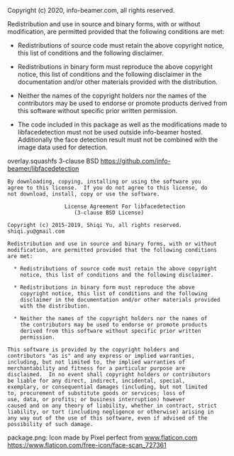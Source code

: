 Copyright (c) 2020, info-beamer.com, all rights reserved.

Redistribution and use in source and binary forms, with or without
modification, are permitted provided that the following conditions are
met:

* Redistributions of source code must retain the above copyright
  notice, this list of conditions and the following disclaimer.

* Redistributions in binary form must reproduce the above copyright
  notice, this list of conditions and the following disclaimer in the
  documentation and/or other materials provided with the distribution.

* Neither the names of the copyright holders nor the names of the
  contributors may be used to endorse or promote products derived from
  this software without specific prior written permission.

* The code included in this package as well as the modifications made
  to libfacedetection must not be used outside info-beamer hosted.
  Additionally the face detection result must not be combined with the
  image data used for detection.

overlay.squashfs
    3-clause BSD
    https://github.com/info-beamer/libfacedetection

    By downloading, copying, installing or using the software you
    agree to this license.  If you do not agree to this license, do
    not download, install, copy or use the software.

                      License Agreement For libfacedetection
                         (3-clause BSD License)

    Copyright (c) 2015-2019, Shiqi Yu, all rights reserved.
    shiqi.yu@gmail.com

    Redistribution and use in source and binary forms, with or without
    modification, are permitted provided that the following conditions
    are met:

      * Redistributions of source code must retain the above copyright
        notice, this list of conditions and the following disclaimer.

      * Redistributions in binary form must reproduce the above
        copyright notice, this list of conditions and the following
        disclaimer in the documentation and/or other materials provided
        with the distribution.

      * Neither the names of the copyright holders nor the names of
        the contributors may be used to endorse or promote products
        derived from this software without specific prior written
        permission.

    This software is provided by the copyright holders and
    contributors "as is" and any express or implied warranties,
    including, but not limited to, the implied warranties of
    merchantability and fitness for a particular purpose are
    disclaimed.  In no event shall copyright holders or contributors
    be liable for any direct, indirect, incidental, special,
    exemplary, or consequential damages (including, but not limited
    to, procurement of substitute goods or services; loss of
    use, data, or profits; or business interruption) however
    caused and on any theory of liability, whether in contract, strict
    liability, or tort (including negligence or otherwise) arising in
    any way out of the use of this software, even if advised of the
    possibility of such damage.

package.png:
    Icon made by Pixel perfect from www.flaticon.com
    https://www.flaticon.com/free-icon/face-scan_727361
